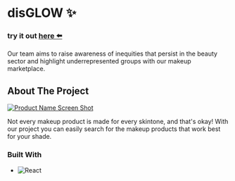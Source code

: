 # disGLOW :sparkles:



### try it out <a href="https://disglow.vercel.app/">here :arrow_left:</a>

Our team aims to raise awareness of inequities that persist in the beauty sector and highlight underrepresented groups with our makeup marketplace.




## About The Project

[![Product Name Screen Shot][product-screenshot]](https://i.imgur.com/w24QGTW.png)

Not every makeup product is made for every skintone, and that's okay! With our project you can easily search for the makeup products that work best for your shade.




### Built With

* ![React][React.js]


[product-screenshot]: https://i.imgur.com/w24QGTW.png
[React.js]: https://img.shields.io/badge/React-20232A?style=for-the-badge&logo=react&logoColor=61DAFB
